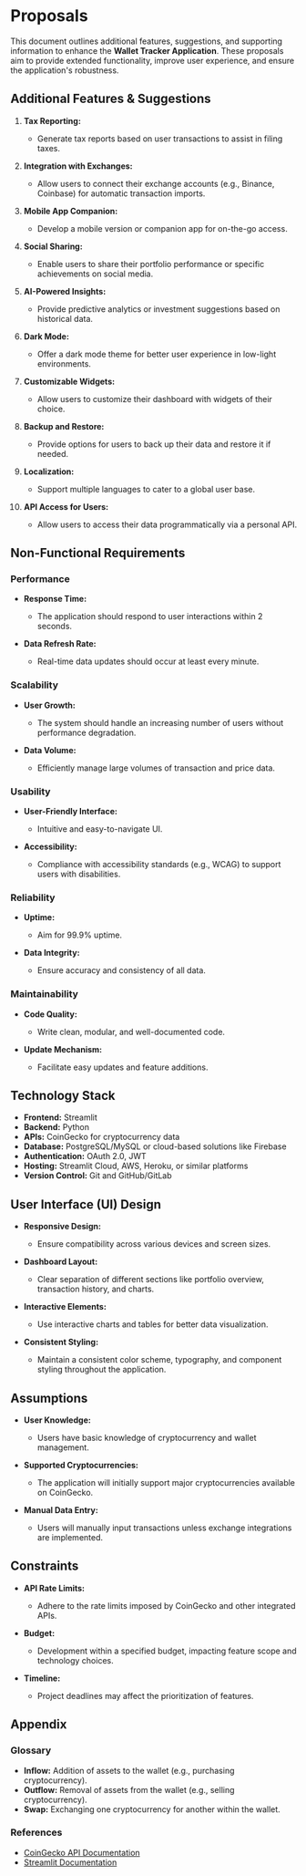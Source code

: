 # Proposals

This document outlines additional features, suggestions, and supporting information to enhance the **Wallet Tracker Application**. These proposals aim to provide extended functionality, improve user experience, and ensure the application's robustness.

## Additional Features & Suggestions

1. **Tax Reporting:**
   - Generate tax reports based on user transactions to assist in filing taxes.

2. **Integration with Exchanges:**
   - Allow users to connect their exchange accounts (e.g., Binance, Coinbase) for automatic transaction imports.

3. **Mobile App Companion:**
   - Develop a mobile version or companion app for on-the-go access.

4. **Social Sharing:**
   - Enable users to share their portfolio performance or specific achievements on social media.

5. **AI-Powered Insights:**
   - Provide predictive analytics or investment suggestions based on historical data.

6. **Dark Mode:**
   - Offer a dark mode theme for better user experience in low-light environments.

7. **Customizable Widgets:**
   - Allow users to customize their dashboard with widgets of their choice.

8. **Backup and Restore:**
   - Provide options for users to back up their data and restore it if needed.

9. **Localization:**
   - Support multiple languages to cater to a global user base.

10. **API Access for Users:**
    - Allow users to access their data programmatically via a personal API.

## Non-Functional Requirements

### Performance

- **Response Time:**
  - The application should respond to user interactions within 2 seconds.

- **Data Refresh Rate:**
  - Real-time data updates should occur at least every minute.

### Scalability

- **User Growth:**
  - The system should handle an increasing number of users without performance degradation.

- **Data Volume:**
  - Efficiently manage large volumes of transaction and price data.

### Usability

- **User-Friendly Interface:**
  - Intuitive and easy-to-navigate UI.

- **Accessibility:**
  - Compliance with accessibility standards (e.g., WCAG) to support users with disabilities.

### Reliability

- **Uptime:**
  - Aim for 99.9% uptime.

- **Data Integrity:**
  - Ensure accuracy and consistency of all data.

### Maintainability

- **Code Quality:**
  - Write clean, modular, and well-documented code.

- **Update Mechanism:**
  - Facilitate easy updates and feature additions.

## Technology Stack

- **Frontend:** Streamlit
- **Backend:** Python
- **APIs:** CoinGecko for cryptocurrency data
- **Database:** PostgreSQL/MySQL or cloud-based solutions like Firebase
- **Authentication:** OAuth 2.0, JWT
- **Hosting:** Streamlit Cloud, AWS, Heroku, or similar platforms
- **Version Control:** Git and GitHub/GitLab

## User Interface (UI) Design

- **Responsive Design:**
  - Ensure compatibility across various devices and screen sizes.

- **Dashboard Layout:**
  - Clear separation of different sections like portfolio overview, transaction history, and charts.

- **Interactive Elements:**
  - Use interactive charts and tables for better data visualization.

- **Consistent Styling:**
  - Maintain a consistent color scheme, typography, and component styling throughout the application.

## Assumptions

- **User Knowledge:**
  - Users have basic knowledge of cryptocurrency and wallet management.

- **Supported Cryptocurrencies:**
  - The application will initially support major cryptocurrencies available on CoinGecko.

- **Manual Data Entry:**
  - Users will manually input transactions unless exchange integrations are implemented.

## Constraints

- **API Rate Limits:**
  - Adhere to the rate limits imposed by CoinGecko and other integrated APIs.

- **Budget:**
  - Development within a specified budget, impacting feature scope and technology choices.

- **Timeline:**
  - Project deadlines may affect the prioritization of features.

## Appendix

### Glossary

- **Inflow:** Addition of assets to the wallet (e.g., purchasing cryptocurrency).
- **Outflow:** Removal of assets from the wallet (e.g., selling cryptocurrency).
- **Swap:** Exchanging one cryptocurrency for another within the wallet.

### References

- [CoinGecko API Documentation](https://www.coingecko.com/en/api)
- [Streamlit Documentation](https://docs.streamlit.io/)
